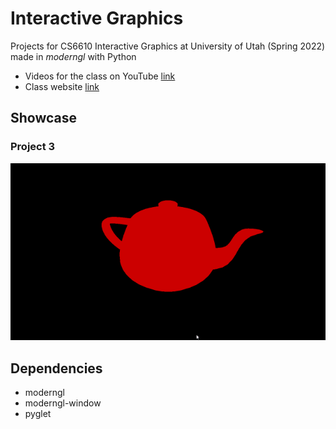 # Interactive Graphics

Projects for CS6610 Interactive Graphics at University of Utah (Spring 2022) 
made in _moderngl_ with Python

- Videos for the class on YouTube [link](https://www.youtube.com/playlist?list=PLplnkTzzqsZS3R5DjmCQsqupu43oS9CFN)
- Class website [link](https://graphics.cs.utah.edu/courses/cs6610/spring2022/)

## Showcase

### Project 3

![project 3](docs/gifs/project3.gif)

## Dependencies

- moderngl
- moderngl-window
- pyglet
